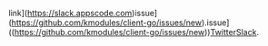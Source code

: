 link](https://slack.appscode.com)issue](https://github.com/kmodules/client-go/issues/new).issue]((https://github.com/kmodules/client-go/issues/new))[Twitter](https://twitter.com/AppsCodeHQ)[Slack](https://slack.appscode.com).